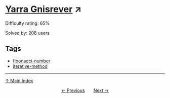 # [Yarra Gnisrever](https://projecteuler.net/problem=680) ↗️

Difficulty rating: 65%

Solved by: 208 users
## Tags

- [fibonacci-number](../tags/fibonacci-number.md)
- [iterative-method](../tags/iterative-method.md)



---

[↑ Main Index](../README.md)


<div align=center><a href='679.md'>← Previous</a> &nbsp;&nbsp; &nbsp;&nbsp;  <a href='681.md'>Next →</a></div>

